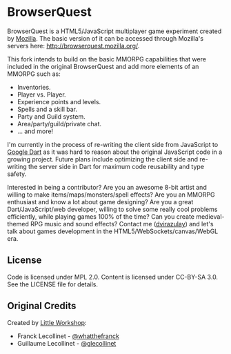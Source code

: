 BrowserQuest
============

BrowserQuest is a HTML5/JavaScript multiplayer game experiment created by [Mozilla](http://github.com/mozilla/BrowserQuest). The basic version of it can be accessed through Mozilla's servers here: http://browserquest.mozilla.org/. 

This fork intends to build on the basic MMORPG capabilities that were included in the original BrowserQuest and add more elements of an MMORPG such as:
* Inventories.
* Player vs. Player.
* Experience points and levels.
* Spells and a skill bar.
* Party and Guild system.
* Area/party/guild/private chat.
* ... and more!

I'm currently in the process of re-writing the client side from JavaScript to [Google Dart](http://www.dartlang.org) as it was hard to reason about the original JavaScript code in a growing project. Future plans include optimizing the client side and re-writing the server side in Dart for maximum code reusability and type safety.

Interested in being a contributor? Are you an awesome 8-bit artist and willing to make items/maps/monsters/spell effects? Are you an MMORPG enthusiast and know a lot about game designing? Are you a great Dart/JavaScript/web developer, willing to solve some really cool problems efficiently, while playing games 100% of the time? Can you create medieval-themed RPG music and sound effects?
Contact me ([dvirazulay](http://github.com/dvirazulay)) and let's talk about games development in the HTML5/WebSockets/canvas/WebGL era.


License
-------

Code is licensed under MPL 2.0. Content is licensed under CC-BY-SA 3.0.
See the LICENSE file for details.


Original Credits
-------
Created by [Little Workshop](http://www.littleworkshop.fr):

* Franck Lecollinet - [@whatthefranck](http://twitter.com/whatthefranck)
* Guillaume Lecollinet - [@glecollinet](http://twitter.com/glecollinet)
